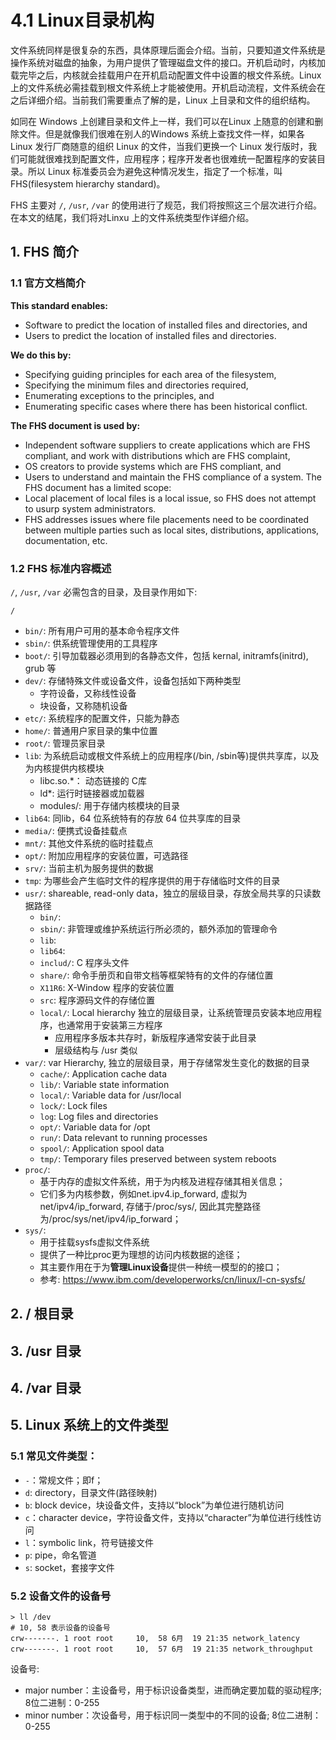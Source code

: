 # 4.1 Linux目录机构
文件系统同样是很复杂的东西，具体原理后面会介绍。当前，只要知道文件系统是操作系统对磁盘的抽象，为用户提供了管理磁盘文件的接口。开机启动时，内核加载完毕之后，内核就会挂载用户在开机启动配置文件中设置的根文件系统。Linux 上的文件系统必需挂载到根文件系统上才能被使用。开机启动流程，文件系统会在之后详细介绍。当前我们需要重点了解的是，Linux 上目录和文件的组织结构。


如同在 Windows 上创建目录和文件上一样，我们可以在Linux 上随意的创建和删除文件。但是就像我们很难在别人的Windows 系统上查找文件一样，如果各Linux 发行厂商随意的组织 Linux 的文件，当我们更换一个 Linux 发行版时，我们可能就很难找到配置文件，应用程序；程序开发者也很难统一配置程序的安装目录。所以 Linux 标准委员会为避免这种情况发生，指定了一个标准，叫 FHS(filesystem hierarchy standard)。


FHS 主要对 `/`, `/usr`, `/var` 的使用进行了规范，我们将按照这三个层次进行介绍。在本文的结尾，我们将对Linxu 上的文件系统类型作详细介绍。

## 1. FHS 简介
### 1.1 官方文档简介
**This standard enables:**
- Software to predict the location of installed files and directories, and
- Users to predict the location of installed files and directories.

**We do this by:**
- Specifying guiding principles for each area of the filesystem,
- Specifying the minimum files and directories required,
- Enumerating exceptions to the principles, and
- Enumerating specific cases where there has been historical conflict.

**The FHS document is used by:**
- Independent software suppliers to create applications which are FHS compliant, and work with distributions
which are FHS complaint,
- OS creators to provide systems which are FHS compliant, and
- Users to understand and maintain the FHS compliance of a system.
The FHS document has a limited scope:
- Local placement of local files is a local issue, so FHS does not attempt to usurp system administrators.
- FHS addresses issues where file placements need to be coordinated between multiple parties such as local
sites, distributions, applications, documentation, etc.

### 1.2 FHS 标准内容概述
`/`, `/usr`, `/var` 必需包含的目录，及目录作用如下:

`/`
- `bin/`: 所有用户可用的基本命令程序文件
- `sbin/`: 供系统管理使用的工具程序
- `boot/`: 引导加载器必须用到的各静态文件，包括 kernal, initramfs(initrd), grub 等
- `dev/`: 存储特殊文件或设备文件，设备包括如下两种类型
	- 字符设备，又称线性设备
	- 块设备，又称随机设备
- `etc/`: 系统程序的配置文件，只能为静态
- `home/`: 普通用户家目录的集中位置
- `root/`: 管理员家目录
- `lib`: 为系统启动或根文件系统上的应用程序(/bin, /sbin等)提供共享库，以及为内核提供内核模块
	- libc.so.\*： 动态链接的 C库
	- ld\*: 运行时链接器或加载器
	- modules/: 用于存储内核模块的目录
- `lib64`: 同lib，64 位系统特有的存放 64 位共享库的目录
- `media/`: 便携式设备挂载点
- `mnt/`: 其他文件系统的临时挂载点
- `opt/`: 附加应用程序的安装位置，可选路径
- `srv/`: 当前主机为服务提供的数据
- `tmp`: 为哪些会产生临时文件的程序提供的用于存储临时文件的目录
- `usr/`: shareable, read-only data，独立的层级目录，存放全局共享的只读数据路径
	- `bin/`: 
	- `sbin/`: 非管理或维护系统运行所必须的，额外添加的管理命令 
	- `lib`:
	- `lib64`:
	- `includ/`: C 程序头文件
	- `share/`: 命令手册页和自带文档等框架特有的文件的存储位置
	- `X11R6`: X-Window 程序的安装位置
	- `src`: 程序源码文件的存储位置
	- `local/`: Local hierarchy 独立的层级目录，让系统管理员安装本地应用程序，也通常用于安装第三方程序
  		- 应用程序多版本共存时，新版程序通常安装于此目录
  		- 层级结构与 /usr 类似
- `var/`: var Hierarchy, 独立的层级目录，用于存储常发生变化的数据的目录
	- `cache/`: Application cache data
	- `lib/`: Variable state information
	- `local/`: Variable data for /usr/local
	- `lock/`: Lock files
	- `log`: Log files and directories
	- `opt/`: Variable data for /opt
	- `run/`: Data relevant to running processes
	- `spool/`: Application spool data
	- `tmp/`: Temporary files preserved between system reboots
- `proc/`: 
	- 基于内存的虚拟文件系统，用于为内核及进程存储其相关信息；
	- 它们多为内核参数，例如net.ipv4.ip_forward, 虚拟为net/ipv4/ip_forward, 存储于/proc/sys/, 因此其完整路径为/proc/sys/net/ipv4/ip_forward；
- `sys/`: 
	- 用于挂载sysfs虚拟文件系统
	- 提供了一种比proc更为理想的访问内核数据的途径；
	- 其主要作用在于为**管理Linux设备**提供一种统一模型的的接口；
	- 参考: https://www.ibm.com/developerworks/cn/linux/l-cn-sysfs/

## 2. / 根目录

## 3. /usr 目录

## 4. /var 目录

## 5. Linux 系统上的文件类型
### 5.1 常见文件类型：
- `-`：常规文件；即f；
- `d`: directory，目录文件(路径映射)
- `b`: block device，块设备文件，支持以“block”为单位进行随机访问
- `c`：character device，字符设备文件，支持以“character”为单位进行线性访问
- `l`：symbolic link，符号链接文件
- `p`: pipe，命名管道
- `s`: socket，套接字文件


### 5.2 设备文件的设备号
```
> ll /dev
# 10, 58 表示设备的设备号
crw-------. 1 root root     10,  58 6月  19 21:35 network_latency 
crw-------. 1 root root     10,  57 6月  19 21:35 network_throughput
```
设备号:
- major number：主设备号，用于标识设备类型，进而确定要加载的驱动程序; 8位二进制：0-255
- minor number：次设备号，用于标识同一类型中的不同的设备; 8位二进制：0-255
